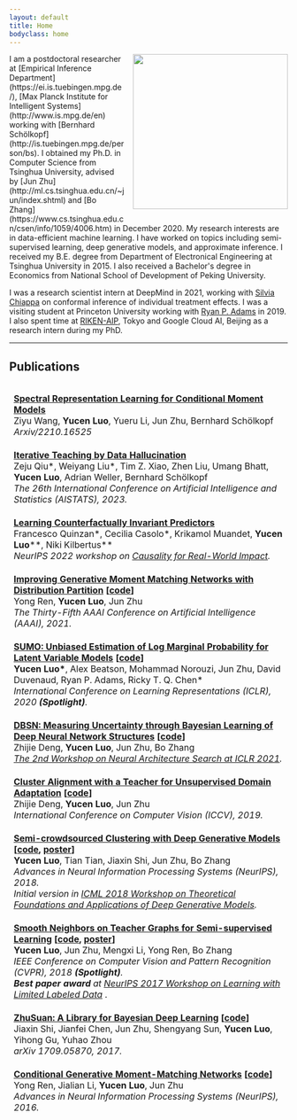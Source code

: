 ```yaml
---
layout: default
title: Home
bodyclass: home
---
```


<!-- <section class="txt-left container"> -->
<!-- </section> -->
<img style="width:280px;float:right;margin:0 0px 16px 16px" src="{{site.url}}/images/yucen.jpg">
I am a postdoctoral researcher at [Empirical Inference Department](https://ei.is.tuebingen.mpg.de/), [Max Planck Institute for Intelligent Systems](http://www.is.mpg.de/en) working with [Bernhard Schölkopf](http://is.tuebingen.mpg.de/person/bs). I obtained my Ph.D. in Computer Science from Tsinghua University, advised by [Jun Zhu](http://ml.cs.tsinghua.edu.cn/~jun/index.shtml) and [Bo Zhang](https://www.cs.tsinghua.edu.cn/csen/info/1059/4006.htm) in December 2020. 
My research interests are in data-efficient machine learning. I have worked on topics including semi-supervised learning, deep generative models, and approximate inference.
I received my B.E. degree from Department of Electronical Engineering at Tsinghua University in 2015. I also received a Bachelor's degree in Economics from National School of Development of Peking University.

I was a research scientist intern at DeepMind in 2021, working with [Silvia Chiappa](https://csilviavr.github.io/) on conformal inference of individual treatment effects.
I was a visiting student at Princeton University working with [Ryan P. Adams](https://www.cs.princeton.edu/~rpa/) in 2019. 
I also spent time at [RIKEN-AIP](https://aip.riken.jp/), Tokyo and Google Cloud AI, Beijing as a research intern during my PhD.
<!-- In summer 2018 I was a research intern at [RIKEN-AIP](https://aip.riken.jp/), Tokyo, working with [Masashi Sugiyama](http://www.ms.k.u-tokyo.ac.jp/sugi/) and [Gang Niu](https://niug1984.github.io/). 
I also spent time at Google Cloud AI, Beijing as a research intern, supervised by [Tomas Pfister](http://tomas.pfister.fi/). -->


<hr class="hr">

## Publications

<table style="margin: 0px; border-collapse: separate; border-spacing: 0 1em">
	<tbody>
		<tr>
		<td>
	            <strong> <a href="https://arxiv.org/pdf/2210.16525.pdf">Spectral Representation Learning for Conditional Moment Models</a></strong> 
	        <br>
		Ziyu Wang, <strong>Yucen Luo</strong>, Yueru Li, Jun Zhu, Bernhard Schölkopf
	        <br>
		<i> Arxiv/2210.16525</i>
	        </td>
	    </tr>
		<tr>
		<td>
	            <strong> <a href="https://arxiv.org/pdf/2210.17467.pdf">Iterative Teaching by Data Hallucination</a></strong> 
	        <br>
		Zeju Qiu*, Weiyang Liu*, Tim Z. Xiao, Zhen Liu, Umang Bhatt, <strong>Yucen Luo</strong>, Adrian Weller, Bernhard Schölkopf
	        <br>
		<i> The 26th International Conference on Artificial Intelligence and Statistics (AISTATS), 2023.</i>
	        </td>
	    </tr>
		<tr>
		<td>
	            <strong> <a href="https://arxiv.org/pdf/2207.09768.pdf">Learning Counterfactually Invariant Predictors</a></strong> 
	        <br>
	        Francesco Quinzan*, Cecilia Casolo*, Krikamol Muandet, <strong>Yucen Luo</strong>**, Niki Kilbertus**
	        <br>
		<i> NeurIPS 2022 workshop on <a href="https://www.cml-4-impact.vanderschaar-lab.com/">Causality for Real-World Impact</a>.</i>
	        </td>
	    </tr>
		<tr>
		<td>
	            <strong> <a href="https://ojs.aaai.org/index.php/AAAI/article/view/17133">Improving Generative Moment Matching Networks with Distribution Partition</a> [<a href="https://xinmei9322.github.io/docs/AAA21-Improving-MMD-with-Distribution-Partition.zip">code</a>]</strong> 
	        <br>
	        Yong Ren, <strong>Yucen Luo</strong>, Jun Zhu
	        <br>
		<i> The Thirty-Fifth AAAI Conference on Artificial Intelligence (AAAI), 2021.</i>
	        </td>
	    </tr>	
		<tr>
	        <td>
	            <strong> <a href="https://openreview.net/forum?id=SylkYeHtwr">SUMO: Unbiased Estimation of Log Marginal Probability for Latent Variable Models</a> [<a href="https://colab.research.google.com/drive/1iUjFt_RW3OUOdRXZjbYgJBsbd2dbCCgF">code</a>]</strong> 
	        <br>
	        <strong>Yucen Luo*</strong>, Alex Beatson, Mohammad Norouzi, Jun Zhu, David Duvenaud, Ryan P. Adams, Ricky T. Q. Chen*
	        <br>
		<i> International Conference on Learning Representations (ICLR), 2020 <strong>(Spotlight)</strong>.</i>
<!-- 		<i>Short version accepted at <a href="http://approximateinference.org/">2nd Symposium on Advances in Approximate Bayesian Inference (AABI)</a>.
		</i> -->
	        </td>
	    </tr>
		<tr>
	        <td>
	            <strong> <a href="https://arxiv.org/pdf/1911.09804.pdf">DBSN: Measuring Uncertainty through Bayesian Learning of Deep Neural Network Structures</a> [<a href="https://xinmei9322.github.io/docs/DBSN_code.zip">code</a>]</strong> 
	        <br>
	        Zhijie Deng, <strong>Yucen Luo</strong>, Jun Zhu, Bo Zhang
	        <br>
	        <i><a href="https://sites.google.com/view/nas2021/accepted-papers?authuser=0">The 2nd Workshop on Neural Architecture Search at ICLR 2021</a>.
	        </i>
	        </td>
	    </tr>
		<tr>
	        <td>
	            <strong> <a href="https://arxiv.org/pdf/1903.09980.pdf">Cluster Alignment with a Teacher for Unsupervised Domain Adaptation</a> [<a href="https://github.com/thudzj/CAT">code</a>]</strong> 
	        <br>
	        Zhijie Deng, <strong>Yucen Luo</strong>, Jun Zhu
	        <br>
	        <i>International Conference on Computer Vision (ICCV), 2019.
	        </i>
	        </td>
	    </tr>
	    	<tr>
		<td>
		    <strong> <a href="https://arxiv.org/pdf/1810.11971.pdf">Semi-crowdsourced Clustering with Deep Generative Models</a> [<a href="https://github.com/xinmei9322/semicrowd">code</a>, <a href="https://bigml.cs.tsinghua.edu.cn/~yucen/static/scdc_poster_NeurIPS.pdf">poster</a>]</strong>
			<br>
			<strong>Yucen Luo</strong>, Tian Tian, Jiaxin Shi, Jun Zhu, Bo Zhang
			<br>
			<i>Advances in Neural Information Processing Systems (NeurIPS), 2018.</i>
			<br>
			<i>Initial version in <a href="https://sites.google.com/view/tadgm/home">ICML 2018 Workshop on Theoretical Foundations and Applications of Deep Generative Models</a>.
			</i>
		</td>
		</tr>
		<tr>
			<td>
		    <strong> <a href="https://arxiv.org/pdf/1711.00258.pdf">Smooth Neighbors on Teacher Graphs for Semi-supervised Learning</a> [<a href="https://github.com/xinmei9322/SNTG">code</a>, <a href="https://bigml.cs.tsinghua.edu.cn/~yucen/static/sntg_poster_CVPR.pdf">poster</a>]</strong>
			<br>
	 		<strong>Yucen Luo</strong>, Jun Zhu, Mengxi Li, Yong Ren, Bo Zhang
			<br>
			<i>IEEE Conference on Computer Vision and Pattern Recognition (CVPR), 2018 <strong>(Spotlight)</strong>.</i>
			<br>
			<i><strong>Best paper award</strong> at <a href="https://lld-workshop.github.io/">NeurIPS 2017 Workshop on Learning with Limited Labeled Data</a> </i>.
			<br>
			</td>
	    </tr>
		<tr>
			<td>
		    <strong> <a href="https://arxiv.org/pdf/1709.05870.pdf">ZhuSuan: A Library for Bayesian Deep Learning</a> [<a href="https://github.com/thu-ml/zhusuan">code</a>]</strong>
			<br>
	 		Jiaxin Shi, Jianfei Chen, Jun Zhu, Shengyang Sun, <strong>Yucen Luo</strong>, Yihong Gu, Yuhao Zhou
			<br>
			<i>arXiv 1709.05870, 2017.
			</i>
			</td>
	    </tr>
		<tr>
			<td>
			    <strong> <a href="https://papers.nips.cc/paper/6255-conditional-generative-moment-matching-networks.pdf">Conditional Generative Moment-Matching Networks</a> [<a href="https://github.com/McGrady00H/CGMMN">code</a>]</strong>
			<br>
			Yong Ren, Jialian Li, <strong>Yucen Luo</strong>, Jun Zhu
			<br>
			<i>Advances in Neural Information Processing Systems (NeurIPS), 2016.
			</i>
			</td>
	    </tr>
    </tbody>
</table>
